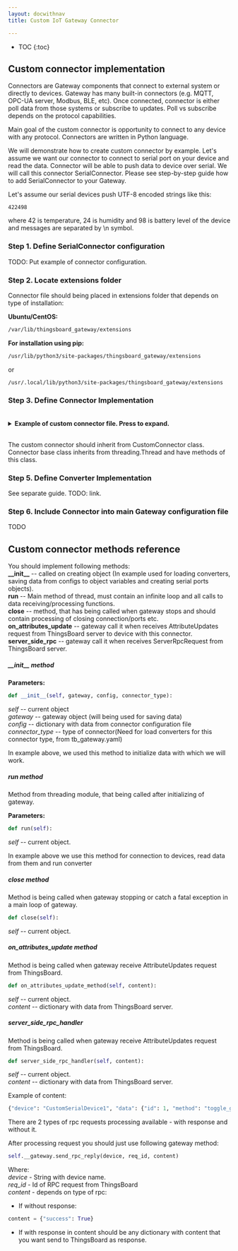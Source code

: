```yaml
---
layout: docwithnav
title: Custom IoT Gateway Connector

---
```


* TOC
{:toc}

## Custom connector implementation

Connectors are Gateway components that connect to external system or directly to devices. Gateway has many built-in connectors (e.g. MQTT, OPC-UA server, Modbus, BLE, etc).
Once connected, connector is either poll data from those systems or subscribe to updates. Poll vs subscribe depends on the protocol capabilities.

Main goal of the custom connector is opportunity to connect to any device with any protocol. Connectors are written in Python language.
 
We will demonstrate how to create custom connector by example. Let's assume we want our connector to connect to serial port on your device and read the data. 
Connector will be able to push data to device over serial. We will call this connector SerialConnector. Please see step-by-step guide how to add SerialConnector to your Gateway.

Let's assume our serial devices push UTF-8 encoded strings like this: 

```text
422498
```
where 42 is temperature, 24 is humidity and 98 is battery level of the device and messages are separated by \n symbol.

### Step 1. Define SerialConnector configuration

TODO: Put example of connector configuration.

### Step 2. Locate extensions folder

Connector file should being placed in extensions folder that depends on type of installation:

**Ubuntu/CentOS:**

```bash
/var/lib/thingsboard_gateway/extensions
```

**For installation using pip:** 

```bash 
/usr/lib/python3/site-packages/thingsboard_gateway/extensions
```
or

```bash
/usr/.local/lib/python3/site-packages/thingsboard_gateway/extensions
```

### Step 3. Define Connector Implementation

<br>
<details>
<summary>
<b>Example of custom connector file. Press to expand.</b>
</summary>

{% highlight python %}

import serial    # Import library for connection over serial port.
import time    # Import system time library for sleep function and checking read data period.
from thingsboard_gateway.connectors.custom_connector import CustomConnector, log    # Import base class for the connector and log ("connector.log" in logs directory).


class CustomSerialConnector(CustomConnector):    # Definition of class.
    def __init__(self, gateway,  config, connector_type):    # Initialization method.
        super().__init__(gateway, config, connector_type)    # Call to parent method for initialization.
        self.__config = config    # Saving a configuration to current object (Data from configuration file in a parameter "configuration" in tb_gateway.yaml).
        self.__gateway = gateway    # Saving a gateway object (We will use it later for saving data into storage).
        self.load_converters()    # Loading converters for devices from configuration(attribute "converter" in device section of connector configuration).
        for device in self.devices:    # Loop for initialization devices. 
            try:    # Start of handling errors.
                connection_start = time.time()    # Saving current timestamp to check connection timeout.
                self.devices[device]["serial"] = None    # Creating place for object that will connect to device.
                while self.devices[device]["serial"] is None or not self.devices[device]["serial"].isOpen():    # Loop for connecting to device
                    self.devices[device]["serial"] = serial.Serial(
                             port=self.__config.get('port', '/dev/ttyUSB0'),
                             baudrate=self.__config.get('baudrate', 9600),
                             bytesize=self.__config.get('bytesize', serial.EIGHTBITS),
                             parity=self.__config.get('parity', serial.PARITY_NONE),
                             stopbits=self.__config.get('stopbits', serial.STOPBITS_ONE),
                             timeout=self.__config.get('timeout', 1),
                             xonxoff=self.__config.get('xonxoff', False),
                             rtscts=self.__config.get('rtscts', False),
                             write_timeout=self.__config.get('write_timeout', None),
                             dsrdtr=self.__config.get('dsrdtr', False),
                             inter_byte_timeout=self.__config.get('inter_byte_timeout', None),
                             exclusive=self.__config.get('exclusive', None)
                    )    # Configuration for Serial object with default values
                    time.sleep(.1)    # sleep 100 ms for connecting.
                    if time.time() - connection_start > 10:    # If difference between start of connection and current time if it more than 10 seconds trying to connect will stop for this device.
                        log.error("Connection refused per timeout for device %s", self.devices[device]["device_config"].get("name"))    # Message to log about connection timeout.
                        break    # Stop the connection loop. 
            except Exception as e:    # Handling errors
                log.exception(e)    # Message about error to log
            else:    # If no exception add device to gateway and ThingsBoard
                self.__gateway.add_device(self.devices[device]["device_config"]["name"], {"connector": self})    # Call method of gateway to add device to ThingsBoard instance
                self.connected = True    # Set self status of connection.
    
    def run(self):    # Main loop method 
        try:    # Start of handling errors.
            while True:    # infinite loop
                for device in self.devices:    # Checking every device that in the configuration section in the connector configuration file.
                    serial = self.devices[device]["serial"]    # Initializing local variable for work.
                    ch = b''    # Buffer for char from serial port.
                    data_from_device = b''    # Byte string from device from serial port.
                    while ch != b'\n':    # Reading bytes from serial while character is not "new line".
                        ch = serial.read(1)    # Read 1 character from serial port.
                        data_from_device = data_from_device + ch    # add received character to result string.
                    try:    # Start of handling errors.
                        converted_data = self.devices[device]['converter'].convert(self.devices[device]['device_config'], data_from_device)    # Use device converter to convert received data from device.
                        self.__gateway.send_to_storage(self.get_name(), converted_data)    # Send converted data to storage.
                        time.sleep(.1)    # Delay for data processing.
                    except Exception as e:    # Handling errors.
                        log.exception(e)    # Sending error message to log.
                        self.close()    # close connector if error occured
                        raise e    # raise error to higher level error handler
        except Exception as e:    # Handling errors
            log.exception(e)    # Sending error message to log

    def close(self):    # method for closing connector (usually calls when some exeptions occured and connector can not contiue it's work)
        super().close()    # call to parent close method
        for device in self.devices:    # Loop over connector devices
            self.__gateway.del_device(self.devices[device])    # Removing devices from devices dictionary
            if self.devices[device]['serial'].isOpen():    # Check connection
                self.devices[device]['serial'].close()    # Closing connection over serial port to device

    def on_attributes_update(self, content):    # Method for processing AttributeUpdates requests from ThingsBoard instance
        log.debug(content)     # Send debug message to log with received data.
        if self.devices.get(content["device"]) is not None:    # Checking device for processing
            device_config = self.devices[content["device"]].get("device_config")    # Getting configuration for device from AttributeUpdates request
            if device_config is not None:    # Checking configuration
                log.debug(device_config)    # Sending debug message to log with configuration. 
                if device_config.get("attributeUpdates") is not None:    # Checking avaibility of attributeUpdates section in configuration
                    requests = device_config["attributeUpdates"]    # Getting configuration from configuration section attributeUpdates for device 
                    for request in requests:    # Loop for requests from configuration file
                        attribute = request.get("attributeOnThingsBoard")    # getting parameter attributeOnThingsBoard in configuration
                        log.debug(attribute)    # Sending debug message to log
                        if attribute is not None and attribute in content["data"]:    # Checking attribute and checking that it in received request or no.
                            try:    # Start handling errors
                                value = content["data"][attribute]    # Getting data from received attributeUpdates request
                                str_to_send = str(request["stringToDevice"].replace("${" + attribute + "}", str(value))).encode("UTF-8")    # Forming string that will being sended to device over serial port
                                self.devices[content["device"]]["serial"].write(str_to_send)    # Sending data to device.
                                log.debug("Attribute update request to device %s : %s", content["device"], str_to_send)    # Sending debug message to log sended data
                                time.sleep(.01)    # delay for writing to serial port
                            except Exception as e:    # Handling errors
                                log.exception(e)    # Sending error message to log

    def server_side_rpc_handler(self, content):    # Method for processing RPC requests from ThingsBoard instance
        # Structure of this method should be the same like in on_attributes_update method.
        pass


{% endhighlight %}
</details>
<br>

The custom connector should inherit from CustomConnector class.  
Connector base class inherits from threading.Thread and have methods of this class.

### Step 5. Define Converter Implementation

See separate guide. TODO: link.

### Step 6. Include Connector into main Gateway configuration file

TODO

## Custom connector methods reference

You should implement following methods:  
**\_\_init\_\_** -- called on creating object (In example used for loading converters, saving data from configs to object variables and creating serial ports objects).  
**run** -- Main method of thread, must contain an infinite loop and all calls to data receiving/processing functions.  
**close** -- method, that has being called when gateway stops and should contain processing of closing connection/ports etc.  
**on_attributes_update** -- gateway call it when receives AttributeUpdates request from ThingsBoard server to device with this connector.  
**server_side_rpc** -- gateway call it when receives ServerRpcRequest from ThingsBoard server.  

##### \_\_init\_\_ method

**Parameters:**

```python
def __init__(self, gateway, config, connector_type):
```

*self* -- current object  
*gateway* -- gateway object (will being used for saving data)   
*config* -- dictionary with data from connector configuration file   
*connector_type* -- type of connector(Need for load converters for this connector type, from tb_gateway.yaml)   

In example above, we used this method to initialize data with which we will work.  


##### run method

Method from threading module, that being called after initializing of gateway. 

**Parameters:**

```python
def run(self):
```
*self* -- current object.  


In example above we use this method for connection to devices, read data from them and run converter

##### close method

Method is being called when gateway stopping or catch a fatal exception in a main loop of gateway.

```python
def close(self):
```
*self* -- current object.  

##### on_attributes_update method

Method is being called when gateway receive AttributeUpdates request from ThingsBoard.  

```python
def on_attributes_update_method(self, content):
```
*self* -- current object.  
*content* -- dictionary with data from ThingsBoard server.  


##### server_side_rpc_handler

Method is being called when gateway receive AttributeUpdates request from ThingsBoard.  

```python
def server_side_rpc_handler(self, content):
```
*self* -- current object.  
*content* -- dictionary with data from ThingsBoard server.  

Example of content:

```python
{"device": "CustomSerialDevice1", "data": {"id": 1, "method": "toggle_gpio", "params": {"pin":1}}}
```

There are 2 types of rpc requests processing available - with response and without it.  

After processing request you should just use following gateway method:  
```python 
self.__gateway.send_rpc_reply(device, req_id, content)
```
Where:  
*device* - String with device name.  
*req_id* - Id of RPC request from ThingsBoard  
*content* - depends on type of rpc:  
 - If without response:
 
 ```python
content = {"success": True}
```
  
 - If with response in content should be any dictionary with content that you want send to ThingsBoard as response.
